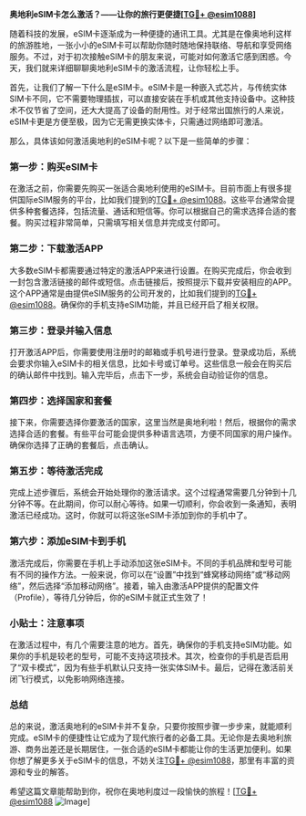 **奥地利eSIM卡怎么激活？——让你的旅行更便捷[[TG💪+ @esim1088](https://t.me/s/esim1088)]**

随着科技的发展，eSIM卡逐渐成为一种便捷的通讯工具。尤其是在像奥地利这样的旅游胜地，一张小小的eSIM卡可以帮助你随时随地保持联络、导航和享受网络服务。不过，对于初次接触eSIM卡的朋友来说，可能对如何激活它感到困惑。今天，我们就来详细聊聊奥地利eSIM卡的激活流程，让你轻松上手。

首先，让我们了解一下什么是eSIM卡。eSIM卡是一种嵌入式芯片，与传统实体SIM卡不同，它不需要物理插拔，可以直接安装在手机或其他支持设备中。这种技术不仅节省了空间，还大大提高了设备的耐用性。对于经常出国旅行的人来说，eSIM卡更是方便至极，因为它无需更换实体卡，只需通过网络即可激活。

那么，具体该如何激活奥地利的eSIM卡呢？以下是一些简单的步骤：

### **第一步：购买eSIM卡**
在激活之前，你需要先购买一张适合奥地利使用的eSIM卡。目前市面上有很多提供国际eSIM服务的平台，比如我们提到的[TG💪+ @esim1088](https://t.me/s/esim1088)。这些平台通常会提供多种套餐选择，包括流量、通话和短信等。你可以根据自己的需求选择合适的套餐。购买过程非常简单，只需填写相关信息并完成支付即可。

### **第二步：下载激活APP**
大多数eSIM卡都需要通过特定的激活APP来进行设置。在购买完成后，你会收到一封包含激活链接的邮件或短信。点击链接后，按照提示下载并安装相应的APP。这个APP通常是由提供eSIM服务的公司开发的，比如我们提到的[TG💪+ @esim1088](https://t.me/s/esim1088)。确保你的手机支持eSIM功能，并且已经开启了相关权限。

### **第三步：登录并输入信息**
打开激活APP后，你需要使用注册时的邮箱或手机号进行登录。登录成功后，系统会要求你输入eSIM卡的相关信息，比如卡号或订单号。这些信息一般会在购买后的确认邮件中找到。输入完毕后，点击下一步，系统会自动验证你的信息。

### **第四步：选择国家和套餐**
接下来，你需要选择你要激活的国家，这里当然是奥地利啦！然后，根据你的需求选择合适的套餐。有些平台可能会提供多种语言选项，方便不同国家的用户操作。确保你选择了正确的套餐后，点击确认。

### **第五步：等待激活完成**
完成上述步骤后，系统会开始处理你的激活请求。这个过程通常需要几分钟到十几分钟不等。在此期间，你可以耐心等待。如果一切顺利，你会收到一条通知，表明激活已经成功。这时，你就可以将这张eSIM卡添加到你的手机中了。

### **第六步：添加eSIM卡到手机**
激活完成后，你需要在手机上手动添加这张eSIM卡。不同的手机品牌和型号可能有不同的操作方法。一般来说，你可以在“设置”中找到“蜂窝移动网络”或“移动网络”，然后选择“添加移动网络”。接着，输入由激活APP提供的配置文件（Profile），等待几分钟后，你的eSIM卡就正式生效了！

### **小贴士：注意事项**
在激活过程中，有几个需要注意的地方。首先，确保你的手机支持eSIM功能。如果你的手机是较老的型号，可能不支持这项技术。其次，检查你的手机是否启用了“双卡模式”，因为有些手机默认只支持一张实体SIM卡。最后，记得在激活前关闭飞行模式，以免影响网络连接。

### **总结**
总的来说，激活奥地利的eSIM卡并不复杂，只要你按照步骤一步步来，就能顺利完成。eSIM卡的便捷性让它成为了现代旅行者的必备工具。无论你是去奥地利旅游、商务出差还是长期居住，一张合适的eSIM卡都能让你的生活更加便利。如果你想了解更多关于eSIM卡的信息，不妨关注[TG💪+ @esim1088](https://t.me/s/esim1088)，那里有丰富的资源和专业的解答。

希望这篇文章能帮助到你，祝你在奥地利度过一段愉快的旅程！[[TG💪+ @esim1088](https://t.me/s/esim1088) ![Image](https://i.postimg.cc/4NQfJmqS/Snipaste-2025-05-13-00-14-12.png)]